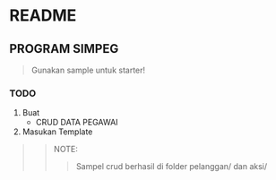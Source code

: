 # README

## PROGRAM SIMPEG

> Gunakan sample untuk starter!

### TODO
1. Buat 
    * CRUD DATA PEGAWAI
2. Masukan Template


>>NOTE:
>>>Sampel crud berhasil di folder pelanggan/ dan aksi/